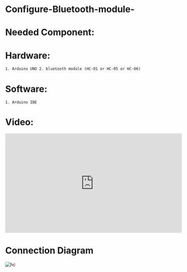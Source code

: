 # Configure-Bluetooth-module-
# Needed Component:
  # Hardware:
    1. Arduino UNO 2. bluetooth module (HC-01 or HC-05 or HC-06)
  # Software:
    1. Arduino IDE
# Video:    
<iframe width="560" height="315" src="https://www.youtube.com/embed/i5PDde_5ctA" frameborder="0" allow="autoplay; encrypted-media" allowfullscreen></iframe>

# Connection Diagram 
![hc](https://user-images.githubusercontent.com/36074470/36891615-7378a38c-1e2c-11e8-9f41-a7b89debf041.jpg)
